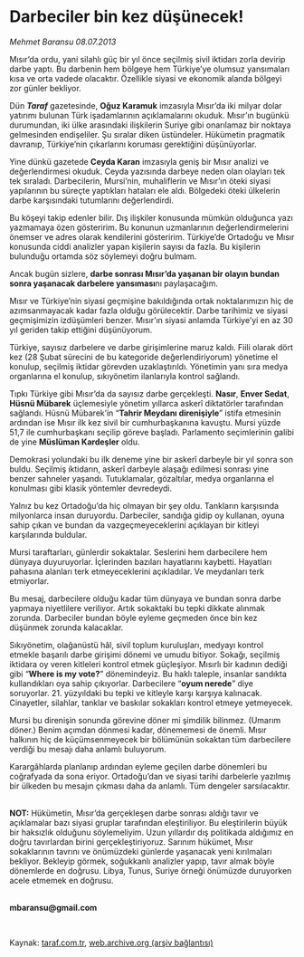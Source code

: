 # Darbeciler bin kez düşünecek!

*Mehmet Baransu 08.07.2013*

<div class="yazi"><p>Mısır’da ordu, yani silahlı güç bir yıl önce seçilmiş sivil iktidarı zorla devirip darbe yaptı. Bu darbenin hem bölgeye hem Türkiye’ye olumsuz yansımaları kısa ve orta vadede olacaktır. Özellikle siyasi ve ekonomik alanda bölgeyi zor günler bekliyor. </p>
<p>Dün <b><i>Taraf</i></b> gazetesinde, <b>Oğuz Karamuk</b> imzasıyla Mısır’da iki milyar dolar yatırımı bulunan Türk işadamlarının açıklamalarını okuduk. Mısır’ın bugünkü durumundan, iki ülke arasındaki ilişkilerin Suriye gibi onarılamaz bir noktaya gelmesinden endişeliler. Şu sıralar diken üstündeler. Hükümetin pragmatik davranıp, Türkiye’nin çıkarlarını koruması gerektiğini düşünüyorlar. </p>
<p>Yine dünkü gazetede <b>Ceyda Karan</b> imzasıyla geniş bir Mısır analizi ve değerlendirmesi okuduk. Ceyda yazısında darbeye neden olan olayları tek tek sıraladı. Darbecilerin, Mursi’nin, muhaliflerin ve Mısır’ın öteki siyasi yapılarının bu süreçte yaptıkları hataları ele aldı. Bölgedeki öteki ülkelerin darbe karşısındaki tutumlarını değerlendirdi. </p>
<p>Bu köşeyi takip edenler bilir. Dış ilişkiler konusunda mümkün olduğunca yazı yazmamaya özen gösteririm. Bu konunun uzmanlarının değerlendirmelerini önemser ve adres olarak kendilerini gösteririm. Türkiye’de Ortadoğu ve Mısır konusunda ciddi analizler yapan kişilerin sayısı da fazla. Bu kişilerin bulunduğu ortamda söz söylemeyi doğru bulmam. </p>
<p>Ancak bugün sizlere, <b>darbe sonrası Mısır’da yaşanan bir olayın bundan sonra yaşanacak darbelere yansıması</b>nı paylaşacağım. </p>
<p>Mısır ve Türkiye’nin siyasi geçmişine bakıldığında ortak noktalarımızın hiç de azımsanmayacak kadar fazla olduğu görülecektir. Darbe tarihimiz ve siyasi geçmişimizin izdüşümleri benzer. Mısır’ın siyasi anlamda Türkiye’yi en az 30 yıl geriden takip ettiğini düşünüyorum. </p>
<p>Türkiye, sayısız darbelere ve darbe girişimlerine maruz kaldı. Fiili olarak dört kez (28 Şubat sürecini de bu kategoride değerlendiriyorum) yönetime el konulup, seçilmiş iktidar görevden uzaklaştırıldı. Yönetimin yanı sıra medya organlarına el konulup, sıkıyönetim ilanlarıyla kontrol sağlandı.</p>
<p>Tıpkı Türkiye gibi Mısır’da da sayısız darbe gerçekleşti. <b>Nasır</b>, <b>Enver Sedat</b>, <b>Hüsnü Mübarek</b> üçlemesiyle yönetim yıllarca askerî diktatörler tarafından sağlandı. Hüsnü Mübarek’in “<b>Tahrir Meydanı direnişiyle</b>” istifa etmesinin ardından ise Mısır ilk kez sivil bir cumhurbaşkanına kavuştu. Mursi yüzde 51,7 ile cumhurbaşkanı seçilip göreve başladı. Parlamento seçimlerinin galibi de yine <b>Müslüman Kardeşler</b> oldu. </p>
<p>Demokrasi yolundaki bu ilk deneme yine bir askerî darbeyle bir yıl sonra son buldu. Seçilmiş iktidarın, askerî darbeyle alaşağı edilmesi sonrası yine benzer sahneler yaşandı. Tutuklamalar, gözaltılar, medya organlarına el konulması gibi klasik yöntemler devredeydi. </p>
<p>Yalnız bu kez Ortadoğu’da hiç olmayan bir şey oldu. Tankların karşısında milyonlarca insan duruyordu. Darbeciler, sandığa gidip oy kullanan, oyuna sahip çıkan ve bundan da vazgeçmeyeceklerini açıklayan bir kitleyi karşılarında buldular. </p>
<p>Mursi taraftarları, günlerdir sokaktalar. Seslerini hem darbecilere hem dünyaya duyuruyorlar. İçlerinden bazıları hayatlarını kaybetti. Hayatları pahasına alanları terk etmeyeceklerini açıkladılar. Ve meydanları terk etmiyorlar. </p>
<p>Bu mesaj, darbecilere olduğu kadar tüm dünyaya ve bundan sonra darbe yapmaya niyetlilere veriliyor. Artık sokaktaki bu tepki dikkate alınmak zorunda. Darbeciler bundan böyle eyleme geçmeden önce bin kez düşünmek zorunda kalacaklar. </p>
<p>Sıkıyönetim, olağanüstü hâl, sivil toplum kuruluşları, medyayı kontrol etmekle başarılı darbe girişimi dönemi ve umudu bitiyor. Sokağı, seçilmiş iktidara oy veren kitleleri kontrol etmek güçleşiyor. Mısırlı bir kadının dediği gibi “<b>Where is my vote?</b>” dönemindeyiz. Bu haklı taleple, insanlar sandıkta kullandıkları oya sahip çıkıyorlar. Darbecilere “<b>oyum nerede</b>” diye soruyorlar. 21. yüzyıldaki bu tepki ve kitleyle karşı karşıya kalınacak. Cinayetler, silahlar, tanklar ve baskılar sokakları kontrol etmeye yetmeyecek. </p>
<p>Mursi bu direnişin sonunda görevine döner mi şimdilik bilinmez. (Umarım döner.) Benim açımdan dönmesi kadar, dönememesi de önemli. Mısır halkının hiç de küçümsenmeyecek bir bölümünün sokaktan tüm darbecilere verdiği bu mesajı daha anlamlı buluyorum. </p>
<p>Karargâhlarda planlanıp ardından eyleme geçilen darbe dönemleri bu coğrafyada da sona eriyor. Ortadoğu’dan ve siyasi tarihi darbelerle yazılmış bir ülkeden bu mesajın çıkması daha da anlamlı. Tüm dengeler sarsılacaktır. </p>
<p><b><br/>NOT:</b> Hükümetin, Mısır’da gerçekleşen darbe sonrası aldığı tavır ve açıklamalar bazı siyasi gruplar tarafından eleştiriliyor. Bu eleştirilerin büyük bir haksızlık olduğunu söylemeliyim. Uzun yıllardır dış politikada aldığımız en doğru tavırlardan birini gerçekleştiriyoruz. Sarınım hükümet, Mısır sokaklarının tavrını ve önümüzdeki günlerde yaşanacak yeni kırılmaları bekliyor. Bekleyip görmek, soğukkanlı analizler yapıp, tavır almak böyle dönemlerde en doğrusu. Libya, Tunus, Suriye örneği önümüzde duruyorken acele etmemek en doğrusu. </p><b>
<p><br/>mbaransu@gmail.com</p>
<p></p></b> 
</div>

Kaynak: [taraf.com.tr](m), [web.archive.org (arşiv bağlantısı)](http://web.archive.org/web/20130712120056/http://taraf.com.tr:80/mehmet-baransu/makale-darbeciler-bin-kez-dusunecek.htm)
